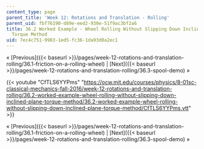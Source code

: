 ```yaml
---
content_type: page
parent_title: 'Week 12: Rotations and Translation - Rolling'
parent_uid: fbf76190-d89e-eed2-930e-51f9ac3bf2a6
title: 36.2 Worked Example - Wheel Rolling Without Slipping Down Inclined Plane -
  Torque Method
uid: 7ec4c751-9983-1ed5-fc36-1da93d0a2ec1
---
```


« [Previous]({{< baseurl >}}/pages/week-12-rotations-and-translation-rolling/36.1-friction-on-a-rolling-wheel) | [Next]({{< baseurl >}}/pages/week-12-rotations-and-translation-rolling/36.3-spool-demo) »

{{< youtube "CfTLS6YYPms" "https://ocw.mit.edu/courses/physics/8-01sc-classical-mechanics-fall-2016/week-12-rotations-and-translation-rolling/36.2-worked-example-wheel-rolling-without-slipping-down-inclined-plane-torque-method/36.2-worked-example-wheel-rolling-without-slipping-down-inclined-plane-torque-method/CfTLS6YYPms.vtt" >}}

« [Previous]({{< baseurl >}}/pages/week-12-rotations-and-translation-rolling/36.1-friction-on-a-rolling-wheel) | [Next]({{< baseurl >}}/pages/week-12-rotations-and-translation-rolling/36.3-spool-demo) »